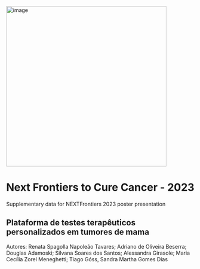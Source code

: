 <img width="429" alt="image" src="https://github.com/douglasadamoski/nextfrontiers2023/assets/2281214/3c463fc0-0a48-4d72-aac6-4804186727f6">

# Next Frontiers to Cure Cancer - 2023
Supplementary data for NEXTFrontiers 2023 poster presentation

## Plataforma de testes terapêuticos personalizados em tumores de mama

Autores: Renata Spagolla Napoleão Tavares; Adriano de Oliveira Beserra; Douglas Adamoski; Silvana Soares dos Santos; Alessandra Girasole; Maria Cecília Zorel Meneghetti; Tiago Góss, Sandra Martha Gomes Dias
